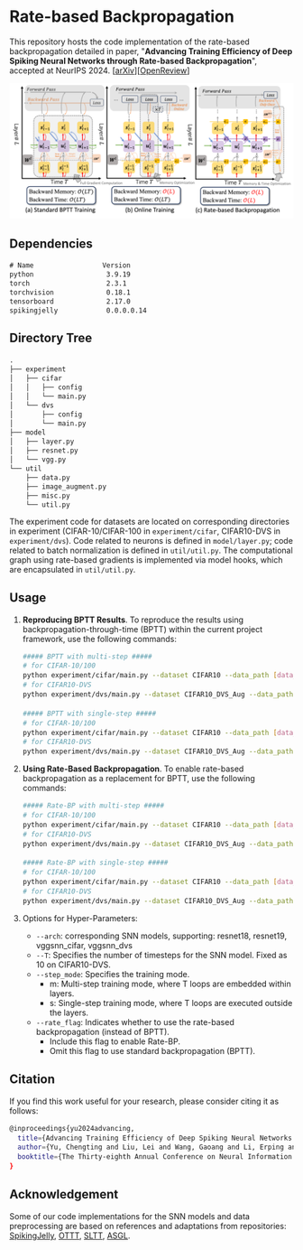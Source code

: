 # Rate-based Backpropagation

This repository hosts the code implementation of the rate-based backpropagation detailed in paper, "**Advancing Training
Efficiency of Deep Spiking Neural Networks through Rate-based Backpropagation**", accepted at NeurIPS 2024. [[arXiv](https://arxiv.org/abs/2410.11488)][[OpenReview](https://openreview.net/forum?id=wlcm21C4nk)]

<img src="doc/figure/fig1.png" alt="introduction_figure" style="zoom:100%;" />



## Dependencies

```
# Name                 Version
python                  3.9.19 
torch                   2.3.1
torchvision             0.18.1
tensorboard             2.17.0
spikingjelly            0.0.0.0.14
```

## Directory Tree

```
.
├── experiment
│   ├── cifar
│   │   ├── config
│   │   └── main.py
│   └── dvs
│       ├── config
│       └── main.py
├── model
│   ├── layer.py
│   ├── resnet.py
│   └── vgg.py
└── util
    ├── data.py
    ├── image_augment.py
    ├── misc.py
    └── util.py

```

The experiment code for datasets are located on corresponding directories in experiment (CIFAR-10/CIFAR-100 in `experiment/cifar`, CIFAR10-DVS in `experiment/dvs`).
Code related to neurons is defined in `model/layer.py`; code related to batch normalization is defined in `util/util.py`.
The computational graph using rate-based gradients is implemented via model hooks, which are encapsulated in `util/util.py`.

## Usage

1. __Reproducing BPTT Results__. To reproduce the results using backpropagation-through-time (BPTT) within the current project framework, use the following commands:
    ```bash
    ##### BPTT with multi-step #####
    # for CIFAR-10/100
    python experiment/cifar/main.py --dataset CIFAR10 --data_path [data_path] --arch resnet18 --T 4 --step_mode m
    # for CIFAR10-DVS
    python experiment/dvs/main.py --dataset CIFAR10_DVS_Aug --data_path [data_path] --arch vggsnn_dvs --step_mode m

    ##### BPTT with single-step #####
    # for CIFAR-10/100
    python experiment/cifar/main.py --dataset CIFAR10 --data_path [data_path] --arch resnet18 --T 4 --step_mode s
    # for CIFAR10-DVS
    python experiment/dvs/main.py --dataset CIFAR10_DVS_Aug --data_path [data_path] --arch vggsnn_dvs --step_mode s
    ```

2. __Using Rate-Based Backpropagation__. To enable rate-based backpropagation as a replacement for BPTT, use the following commands:

    ```bash
    ##### Rate-BP with multi-step #####
    # for CIFAR-10/100
    python experiment/cifar/main.py --dataset CIFAR10 --data_path [data_path] --arch resnet18 --T 4 --step_mode m --rate_flag
    # for CIFAR10-DVS
    python experiment/dvs/main.py --dataset CIFAR10_DVS_Aug --data_path [data_path] --arch vggsnn_dvs --step_mode m --rate_flag

    ##### Rate-BP with single-step #####
    # for CIFAR-10/100
    python experiment/cifar/main.py --dataset CIFAR10 --data_path [data_path] --arch resnet18 --T 4 --step_mode s --rate_flag
    # for CIFAR10-DVS
    python experiment/dvs/main.py --dataset CIFAR10_DVS_Aug --data_path [data_path] --arch vggsnn_dvs --step_mode s --rate_flag
    ```

3. Options for Hyper-Parameters:
    - `--arch`: corresponding SNN models, supporting:
        resnet18, resnet19, vggsnn_cifar, vggsnn_dvs
    - `--T`: Specifies the number of timesteps for the SNN model. Fixed as 10 on CIFAR10-DVS.
    - `--step_mode`: Specifies the training mode.
        - m: Multi-step training mode, where T loops are embedded within layers.
        - s: Single-step training mode, where T loops are executed outside the layers.
    - `--rate_flag`: Indicates whether to use the rate-based backpropagation (instead of BPTT).
        - Include this flag to enable Rate-BP.
        - Omit this flag to use standard backpropagation (BPTT).

## Citation
If you find this work useful for your research, please consider citing it as follows:
```bash
@inproceedings{yu2024advancing,
  title={Advancing Training Efficiency of Deep Spiking Neural Networks through Rate-based Backpropagation},
  author={Yu, Chengting and Liu, Lei and Wang, Gaoang and Li, Erping and Wang, Aili},
  booktitle={The Thirty-eighth Annual Conference on Neural Information Processing Systems}
}
```




## Acknowledgement
Some of our code implementations for the SNN models and data preprocessing are based on references and adaptations from repositories: [SpikingJelly](https://github.com/fangwei123456/spikingjelly), [OTTT](https://github.com/pkuxmq/OTTT-SNN), [SLTT](https://github.com/qymeng94/SLTT), [ASGL](https://github.com/Windere/ASGL-SNN?tab=readme-ov-file#usage).

